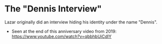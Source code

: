 # The "Dennis Interview"
Lazar originally did an interview hiding his identity under the name "Dennis".

- Seen at the end of this anniversary video from 2019: https://www.youtube.com/watch?v=qbbhbUiCdIY